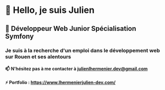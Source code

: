 # 👋 Hello, je suis Julien
## 👀 Développeur Web Junior Spécialisation Symfony
###  Je suis à la recherche d'un emploi dans le développement web sur Rouen et ses alentours
#### 📫 N'hésitez pas à me contacter à julienlhermenier.dev@gmail.com
#### ⚡ Portfolio :  https://www.lhermenierjulien-dev.com/
<!--
**aokiiji76/aokiiji76** is a ✨ _special_ ✨ repository because its `README.md` (this file) appears on your GitHub profile.

Here are some ideas to get you started:

- 🔭 I’m currently working on ...
- 🌱 I’m currently learning ...
- 👯 I’m looking to collaborate on ...
- 🤔 I’m looking for help with ...
- 💬 Ask me about ...
- 📫 How to reach me: ...
- 😄 Pronouns: ...
- ⚡ Fun fact: ...
-->
